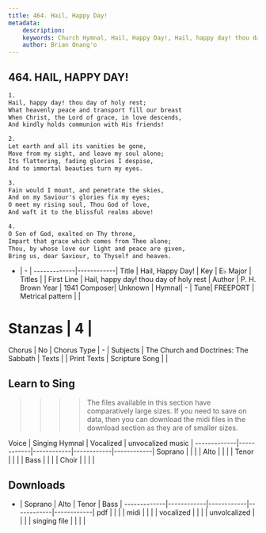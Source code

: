 ```yaml
---
title: 464. Hail, Happy Day!
metadata:
    description: 
    keywords: Church Hymnal, Hail, Happy Day!, Hail, happy day! thou day of holy rest, 
    author: Brian Onang'o
---
```



## 464. HAIL, HAPPY DAY!

```txt
1.
Hail, happy day! thou day of holy rest; 
What heavenly peace and transport fill our breast 
When Christ, the Lord of grace, in love descends, 
And kindly holds communion with His friends! 

2.
Let earth and all its vanities be gone, 
Move from my sight, and leave my soul alone; 
Its flattering, fading glories I despise, 
And to immortal beauties turn my eyes. 

3.
Fain would I mount, and penetrate the skies, 
And on my Saviour's glories fix my eyes; 
O meet my rising soul, Thou God of love, 
And waft it to the blissful realms above! 

4.
O Son of God, exalted on Thy throne, 
Impart that grace which comes from Thee alone; 
Thou, by whose love our light and peace are given, 
Bring us, dear Saviour, to Thyself and heaven.
```

- |   -  |
-------------|------------|
Title | Hail, Happy Day! |
Key | E♭ Major |
Titles |  |
First Line | Hail, happy day! thou day of holy rest |
Author | P. H. Brown
Year | 1941
Composer| Unknown |
Hymnal|  - |
Tune| FREEPORT |
Metrical pattern | |
# Stanzas | 4 |
Chorus | No |
Chorus Type | - |
Subjects | The Church and Doctrines: The Sabbath |
Texts |  |
Print Texts | 
Scripture Song |  |
  
## Learn to Sing

>>>> The files available in this section have comparatively large sizes. If you need to save on data, then you can download the midi files in the download section as they are of smaller sizes.

Voice |  Singing Hymnal | Vocalized | unvocalized music |
-------------|------------|------------|------------|------------|
Soprano | | | |
Alto | | | |
Tenor | | | |
Bass | | | |
Choir | | | |

## Downloads

- |  Soprano | Alto | Tenor | Bass |
-------------|------------|------------|------------|------------|
pdf | | | |
midi | | | |
vocalized | | | |
unvolcalized | | | |
singing file | | | |
  